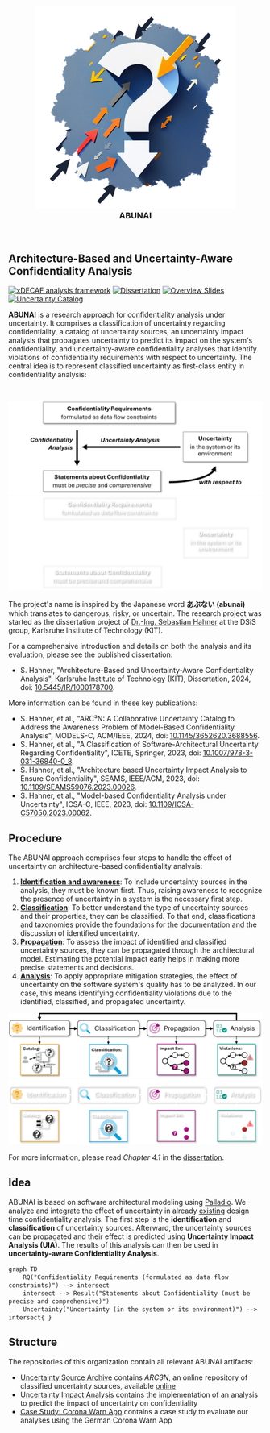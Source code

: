 <p align="center"> 
	<h3 align="center"><img alt="ABUNAI" src="abunai-art.png"><br>
    ABUNAI</h3>
</p>
<p>&nbsp;</p>

## Architecture-Based and Uncertainty-Aware Confidentiality Analysis

[![xDECAF analysis framework](https://img.shields.io/badge/xDECAF%20analysis%20framework-v4.0.0-orange?style=flat-square&logo=eclipse&logoColor=white)](https://dataflowanalysis.org)
[![Dissertation](https://img.shields.io/badge/Dissertation-Available-green?style=flat-square&logo=GitBook&logoColor=white)](https://doi.org/10.5445/IR/1000178700)
[![Overview Slides](https://img.shields.io/badge/Overview%20Slides-Available-green?style=flat-square&logo=Slides&logoColor=white)](https://sebastianhahner.de/talks/2024/DoctoralDefenseSebastianHahner_2024_ArchitectureBasedAndUncertaintyAwareConfidentialityAnalysis.pdf)
[![Uncertainty Catalog](https://img.shields.io/badge/Uncertainty%20Catalog-Available-green?style=flat-square&logo=github)](https://arc3n.abunai.dev)

**ABUNAI** is a research approach for confidentiality analysis under uncertainty.
It comprises a classification of uncertainty regarding confidentiality, a catalog of uncertainty sources, an uncertainty impact analysis that propagates uncertainty to predict its impact on the system's confidentiality, and uncertainty-aware confidentiality analyses that identify violations of confidentiality requirements with respect to uncertainty.
The central idea is to represent classified uncertainty as first-class entity in confidentiality analysis:
<p>&nbsp;</p>

![Overview](overview-light.png#gh-light-mode-only)
![Overview](overview-dark.png#gh-dark-mode-only)

The project's name is inspired by the Japanese word **あぶない (abunai)** which translates to dangerous, risky, or uncertain.
The research project was started as the dissertation project of [Dr.-Ing. Sebastian Hahner](https://sebastianhahner.de) at the DSiS group, Karlsruhe Institute of Technology (KIT).

For a comprehensive introduction and details on both the analysis and its evaluation, please see the published dissertation:

* S. Hahner, "Architecture-Based and Uncertainty-Aware Confidentiality Analysis", Karlsruhe Institute of Technology (KIT), Dissertation, 2024, doi: [10.5445/IR/1000178700](https://doi.org/10.5445/IR/1000178700).

More information can be found in these key publications:

* S. Hahner, et al., "ARC³N: A Collaborative Uncertainty Catalog to Address the Awareness Problem of Model-Based Confidentiality Analysis", MODELS-C, ACM/IEEE, 2024, doi: [10.1145/3652620.3688556](https://doi.org/10.1145/3652620.3688556).
* S. Hahner, et al., "A Classification of Software-Architectural Uncertainty Regarding Confidentiality", ICETE, Springer, 2023, doi:  [10.1007/978-3-031-36840-0_8](https://doi.org/10.1007/978-3-031-36840-0_8).
* S. Hahner, et al., "Architecture based Uncertainty Impact Analysis to Ensure Confidentiality", SEAMS, IEEE/ACM, 2023, doi: [10.1109/SEAMS59076.2023.00026](https://doi.org/10.1109/SEAMS59076.2023.00026).
* S. Hahner, et al., "Model-based Confidentiality Analysis under Uncertainty", ICSA-C, IEEE, 2023, doi: [10.1109/ICSA-C57050.2023.00062](https://doi.org/10.1109/ICSA-C57050.2023.00062).

## Procedure

The ABUNAI approach comprises four steps to handle the effect of uncertainty on architecture-based confidentiality analysis:

1. [**Identification and awareness**](https://github.com/abunai-dev/ARC3N): To include uncertainty sources in the analysis, they must be known first. Thus, raising awareness to recognize the presence of uncertainty in a system is the necessary first step.
2. [**Classification**](https://github.com/abunai-dev/ARC3N): To better understand the type of uncertainty sources and their properties, they can be classified. To that end, classifications and taxonomies provide the foundations for the documentation and the discussion of identified uncertainty.
3. [**Propagation**](https://github.com/abunai-dev/UncertaintyImpactAnalysis): To assess the impact of identified and classified uncertainty sources, they can be propagated through the architectural model. Estimating the potential impact early helps in making more precise statements and decisions.
4. [**Analysis**](https://github.com/abunai-dev/ABUNAI): To apply appropriate mitigation strategies, the effect of uncertainty on the software system's quality has to be analyzed. In our case, this means identifying confidentiality violations due to the identified, classified, and propagated uncertainty.

![Procedure](procedure-light.png#gh-light-mode-only)
![Procedure](procedure-dark.png#gh-dark-mode-only)

For more information, please read *Chapter 4.1* in the [dissertation](https://doi.org/10.5445/IR/1000178700).

## Idea

ABUNAI is based on software architectural modeling using [Palladio](https://www.palladio-simulator.com/). 
We analyze and integrate the effect of uncertainty in already [existing](https://github.com/PalladioSimulator/Palladio-Addons-DataFlowConfidentiality-Analysis) design time confidentiality analysis. 
The first step is the **identification** and **classification** of uncertainty sources. 
Afterward, the uncertainty sources can be propagated and their effect is predicted using **Uncertainty Impact Analysis (UIA)**.
The results of this analysis can then be used in **uncertainty-aware Confidentiality Analysis**.

```mermaid
graph TD
    RQ("Confidentiality Requirements (formulated as data flow constraints)") --> intersect
    intersect --> Result("Statements about Confidentiality (must be precise and comprehensive)")
    Uncertainty("Uncertainty (in the system or its environment)") --> intersect{ }
```

## Structure

The repositories of this organization contain all relevant ABUNAI artifacts:

* [Uncertainty Source Archive](https://github.com/abunai-dev/UncertaintySourceArchive) contains *ARC3N*, an online repository of classified uncertainty sources, available [online](https://arc3n.abunai.dev/)
* [Uncertainty Impact Analysis](https://github.com/abunai-dev/UncertaintyImpactAnalysis) contains the implementation of an analysis to predict the impact of uncertainty on confidentiality
* [Case Study: Corona Warn App](https://github.com/abunai-dev/CaseStudy-CoronaWarnApp) contains a case study to evaluate our analyses using the German Corona Warn App

<!-- Looking for the source? See sebinside/Dissertation -->
